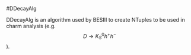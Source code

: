 #DDecayAlg


DDecayAlg is an algorithm used by BESIII to create NTuples to be used in charm analysis (e.g. 
$$D\to K_S^0 h^+h^-$$ ).



